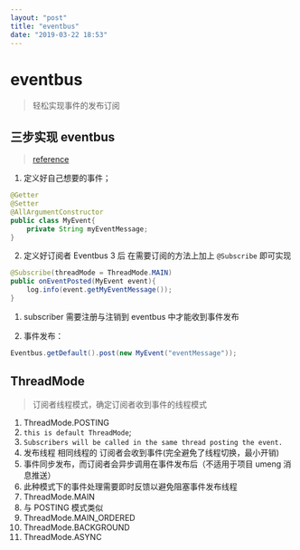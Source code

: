 ```yaml
---
layout: "post"
title: "eventbus"
date: "2019-03-22 18:53"
---
```


# eventbus

> 轻松实现事件的发布订阅

## 三步实现 eventbus

> [reference](http://greenrobot.org/eventbus/documentation/how-to-get-started/)

1. 定义好自己想要的事件；

```java
@Getter
@Setter
@AllArgumentConstructor
public class MyEvent{
    private String myEventMessage;
}
```

2. 定义好订阅者 Eventbus 3 后 在需要订阅的方法上加上 `@Subscribe` 即可实现

```java
@Subscribe(threadMode = ThreadMode.MAIN)
public onEventPosted(MyEvent event){
    log.info(event.getMyEventMessage());
}
```
  1. subscriber 需要注册与注销到 eventbus 中才能收到事件发布

3. 事件发布：

```java
Eventbus.getDefault().post(new MyEvent("eventMessage"));
```

## ThreadMode

> 订阅者线程模式，确定订阅者收到事件的线程模式

1. ThreadMode.POSTING
  1. `this is default ThreadMode`;
  2. `Subscribers will be called in the same thread posting the event.`
  2. 发布线程 相同线程的 订阅者会收到事件(完全避免了线程切换，最小开销)
  3. 事件同步发布，而订阅者会异步调用在事件发布后（不适用于项目 umeng 消息推送）
  4. 此种模式下的事件处理需要即时反馈以避免阻塞事件发布线程
2. ThreadMode.MAIN
  1. 与 POSTING 模式类似
3. ThreadMode.MAIN_ORDERED
4. ThreadMode.BACKGROUND
5. ThreadMode.ASYNC
